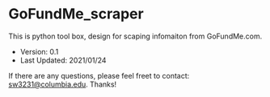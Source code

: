 # GoFundMe_scraper
This is python tool box, design for scaping infomaiton from GoFundMe.com.

- Version: 0.1
- Last Updated: 2021/01/24

If there are any questions, please feel freet to contact: sw3231@columbia.edu.
Thanks!
